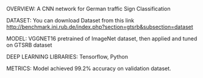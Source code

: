 OVERVIEW:
A CNN network for German traffic Sign Classification

DATASET:
You can download Dataset from this link http://benchmark.ini.rub.de/index.php?section=gtsrb&subsection=dataset

MODEL:
VGGNET16 pretrained of ImageNet dataset, then applied and tuned on GTSRB dataset

DEEP LEARNING LIBRARIES:
Tensorflow, Python

METRICS:
Model achieved 99.2% accuracy on validation dataset.
